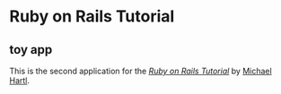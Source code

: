 # Ruby on Rails Tutorial

## toy app

This is the second application for the
[*Ruby on Rails Tutorial*](https://www.railstutorial.org/)
by [Michael Hartl](https://www.michaelhartl.com/).
